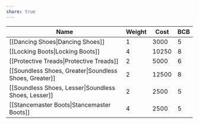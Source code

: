 ```yaml
---
share: true
---
```

| Name                                                   | Weight | Cost  | BCB |
| ------------------------------------------------------ | ------ | ----- | --- |
| [[Dancing Shoes\|Dancing Shoes]]                       | 1      | 3000  | 5   |
| [[Locking Boots\|Locking Boots]]                       | 4      | 10250 | 8   |
| [[Protective Treads\|Protective Treads]]               | 2      | 5000  | 6   |
| [[Soundless Shoes, Greater\|Soundless Shoes, Greater]] | 2      | 12500 | 8   |
| [[Soundless Shoes, Lesser\|Soundless Shoes, Lesser]]   | 2      | 2500  | 5   |
| [[Stancemaster Boots\|Stancemaster Boots]]             | 4      | 2500  | 5   |
